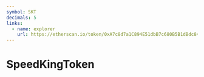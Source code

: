```yaml
---
symbol: SKT
decimals: 5
links:
  - name: explorer
    url: https://etherscan.io/token/0xA7c8d7a1C894E51dbB7c680B5B1dBdc845BFbDAB
---
```


# SpeedKingToken
